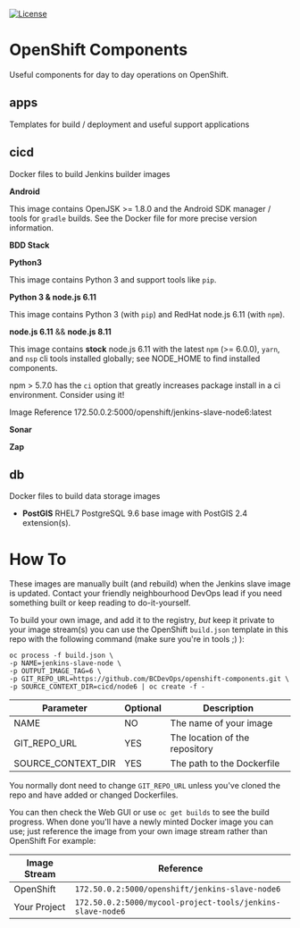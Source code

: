 [![License](https://img.shields.io/badge/License-Apache%202.0-blue.svg)](LICENSE)

# OpenShift Components

Useful components for day to day operations on OpenShift. 

## apps

Templates for build / deployment and useful support applications    

## cicd

Docker files to build Jenkins builder images

__Android__

This image contains OpenJSK >= 1.8.0 and the Android
SDK manager / tools for `gradle` builds. See the
Docker file for more precise version information.

__BDD Stack__

__Python3__

This image contains Python 3 and support tools like
`pip`.

__Python 3 & node.js 6.11__

This image contains Python 3 (with `pip`) and RedHat node.js 6.11 (with `npm`).

__node.js 6.11__ && __node.js 8.11__

This image contains __stock__ node.js 6.11 with the
latest `npm` (>= 6.0.0), `yarn`, and `nsp` cli tools installed
globally; see NODE_HOME to find installed components.

npm > 5.7.0 has the `ci` option that greatly increases
package install in a ci environment. Consider using it!

Image Reference
172.50.0.2:5000/openshift/jenkins-slave-node6:latest

__Sonar__

__Zap__

## db

Docker files to build data storage images

- **PostGIS** RHEL7 PostgreSQL 9.6 base image with PostGIS 2.4 extension(s). 

# How To

These images are manually built (and rebuild) when the Jenkins slave image
is updated. Contact your friendly neighbourhood DevOps lead if you need something
built or keep reading to do-it-yourself.

To build your own image, and add it to the registry, *but* keep it private to your
image stream(s) you can use the OpenShift `build.json` template in this repo
with the following command (make sure you're in tools ;) ):


```console
oc process -f build.json \
-p NAME=jenkins-slave-node \
-p OUTPUT_IMAGE_TAG=6 \
-p GIT_REPO_URL=https://github.com/BCDevOps/openshift-components.git \
-p SOURCE_CONTEXT_DIR=cicd/node6 | oc create -f -
```

| Parameter          | Optional      | Description   |
| ------------------ | ------------- | ------------- |
| NAME               | NO            | The name of your image |
| GIT_REPO_URL       | YES           | The location of the repository |
| SOURCE_CONTEXT_DIR | YES           | The path to the Dockerfile |

You normally dont need to change `GIT_REPO_URL` unless you've cloned the repo
and have added or changed Dockerfiles.

You can then check the Web GUI or use `oc get builds` to see the build progress.
When done you'll have a newly minted Docker image you can use; just reference
the image from your own image stream rather than OpenShift For example:

| Image Stream       | Reference   |
| ------------------ | ----------- |
| OpenShift          | `172.50.0.2:5000/openshift/jenkins-slave-node6` |
| Your Project       | `172.50.0.2:5000/mycool-project-tools/jenkins-slave-node6` |

